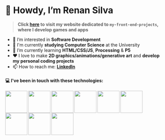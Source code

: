 # 👋 Howdy, I’m Renan Silva
> **Click [here](https://renans2.github.io/my-front-end-projects/ "renans2.github.io/my-front-end-projects") to visit my website dedicated to `my-front-end-projects`, where I develop games and apps**
- 👀 I’m interested in **Software Development**
- :school: I'm currently **studying Computer Science** at the University
- :pencil: I’m currently learning **HTML/CSS/JS**, **Processing** & **P5**
- :heart: I love to make **2D graphics/animations/generative art** and **develop my personal coding projects**
- 📫 How to reach me: **[LinkedIn](https://www.linkedin.com/in/renan-andrade-silva/ "LinkedIn")**

#### :computer: I've been in touch with these technologies:
<img align="left" width="70px" src="https://cdn.jsdelivr.net/gh/devicons/devicon@latest/icons/p5js/p5js-original.svg" />
<img align="left" width="70px" src="https://cdn.jsdelivr.net/gh/devicons/devicon@latest/icons/processing/processing-original.svg" />
<img align="left" width="70px" src="https://cdn.jsdelivr.net/gh/devicons/devicon@latest/icons/java/java-original.svg" />
<img align="left" width="70px" src="https://cdn.jsdelivr.net/gh/devicons/devicon@latest/icons/jquery/jquery-plain-wordmark.svg" />
<img align="left" width="70px" src="https://cdn.jsdelivr.net/gh/devicons/devicon@latest/icons/javascript/javascript-original.svg" />
<img align="left" width="70px" src="https://cdn.jsdelivr.net/gh/devicons/devicon@latest/icons/html5/html5-original.svg" />
<img align="left" width="70px" src="https://cdn.jsdelivr.net/gh/devicons/devicon@latest/icons/css3/css3-original.svg" />
<img align="left" width="70px" src="https://cdn.jsdelivr.net/gh/devicons/devicon@latest/icons/c/c-original.svg" />
<img align="left" width="70px" src="https://cdn.jsdelivr.net/gh/devicons/devicon@latest/icons/haskell/haskell-original.svg" />

<!---
renans2/renans2 is a ✨ special ✨ repository because its `README.md` (this file) appears on your GitHub profile.
You can click the Preview link to take a look at your changes.
--->

